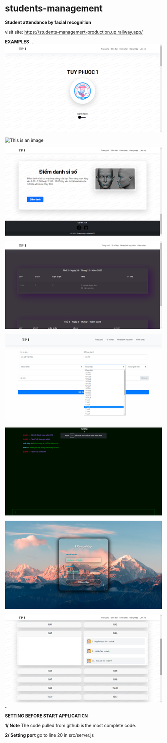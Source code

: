 # students-management

__Student attendance by facial recognition__

visit site: https://students-management-production.up.railway.app/


**EXAMPLES**
..
![This is an image](/examples/home.jpg)

![This is an image](/examples/student-list.jpg)

![This is an image](/examples/attendance.jpg)

![This is an image](/examples/admin.jpg)

![This is an image](/examples/info.jpg)

![This is an image](/examples/chat.jpg)

![This is an image](/examples/login.jpg)

![This is an image](/examples/students.jpg)
..


**SETTING BEFORE START APPLICATION**

**1/ Note**
The code pulled from github is the most complete code.

**2/ Setting port**
go to line 20 in src/server.js





